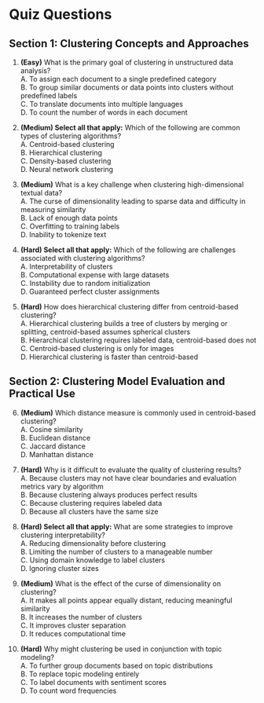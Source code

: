 # Quiz Questions

## Section 1: Clustering Concepts and Approaches

1. **(Easy)** What is the primary goal of clustering in unstructured data analysis?  
A. To assign each document to a single predefined category  
B. To group similar documents or data points into clusters without predefined labels  
C. To translate documents into multiple languages  
D. To count the number of words in each document  

2. **(Medium) Select all that apply:** Which of the following are common types of clustering algorithms?  
A. Centroid-based clustering  
B. Hierarchical clustering  
C. Density-based clustering  
D. Neural network clustering  

3. **(Medium)** What is a key challenge when clustering high-dimensional textual data?  
A. The curse of dimensionality leading to sparse data and difficulty in measuring similarity  
B. Lack of enough data points  
C. Overfitting to training labels  
D. Inability to tokenize text  

4. **(Hard) Select all that apply:** Which of the following are challenges associated with clustering algorithms?  
A. Interpretability of clusters  
B. Computational expense with large datasets  
C. Instability due to random initialization  
D. Guaranteed perfect cluster assignments  

5. **(Hard)** How does hierarchical clustering differ from centroid-based clustering?  
A. Hierarchical clustering builds a tree of clusters by merging or splitting, centroid-based assumes spherical clusters  
B. Hierarchical clustering requires labeled data, centroid-based does not  
C. Centroid-based clustering is only for images  
D. Hierarchical clustering is faster than centroid-based  

## Section 2: Clustering Model Evaluation and Practical Use

6. **(Medium)** Which distance measure is commonly used in centroid-based clustering?  
A. Cosine similarity  
B. Euclidean distance  
C. Jaccard distance  
D. Manhattan distance  

7. **(Hard)** Why is it difficult to evaluate the quality of clustering results?  
A. Because clusters may not have clear boundaries and evaluation metrics vary by algorithm  
B. Because clustering always produces perfect results  
C. Because clustering requires labeled data  
D. Because all clusters have the same size  

8. **(Hard) Select all that apply:** What are some strategies to improve clustering interpretability?  
A. Reducing dimensionality before clustering  
B. Limiting the number of clusters to a manageable number  
C. Using domain knowledge to label clusters  
D. Ignoring cluster sizes  

9. **(Medium)** What is the effect of the curse of dimensionality on clustering?  
A. It makes all points appear equally distant, reducing meaningful similarity  
B. It increases the number of clusters  
C. It improves cluster separation  
D. It reduces computational time  

10. **(Hard)** Why might clustering be used in conjunction with topic modeling?  
A. To further group documents based on topic distributions  
B. To replace topic modeling entirely  
C. To label documents with sentiment scores  
D. To count word frequencies  

